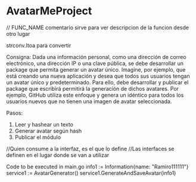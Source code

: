# AvatarMeProject

// FUNC_NAME comentario
sirve para ver descripcion de la funcion desde otro lugar

strconv.Itoa para convertir

Consigna:
Dada una información personal, como una dirección de correo electrónico, una dirección IP o una clave pública, se debe desarrollar un package que permita generar un avatar único.
Imagine, por ejemplo, que está creando una nueva aplicación y desea que todos sus usuarios tengan un avatar único y predeterminado. Para ello, debe desarrollar y publicar el package que escribirá permitirá la generación de dichos avatares. Por ejemplo, GitHub utiliza este enfoque y genera un idéntico para todos los usuarios nuevos que no tienen una imagen de avatar seleccionada.

Pasos:

1. Leer y hashear un texto
2. Generar avatar según hash
3. Publicar el módulo

//Quien consume a la interfaz, es el que lo define
//Las interfaces se definen en el lugar donde se van a utilizar

Code to be executed in main.go
info1 := Information{name: "Ramiro111111"}
service1 := AvatarGenerator()
service1.GenerateAndSaveAvatar(info1)
